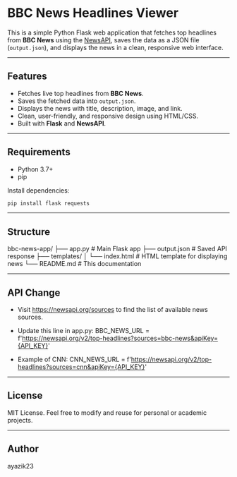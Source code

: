 # BBC News Headlines Viewer

This is a simple Python Flask web application that fetches top headlines from **BBC News** using the [NewsAPI](https://newsapi.org), saves the data as a JSON file (`output.json`), and displays the news in a clean, responsive web interface.

---

## Features

- Fetches live top headlines from **BBC News**.
- Saves the fetched data into `output.json`.
- Displays the news with title, description, image, and link.
- Clean, user-friendly, and responsive design using HTML/CSS.
- Built with **Flask** and **NewsAPI**.

---

## Requirements

- Python 3.7+
- pip

Install dependencies:

```bash
pip install flask requests
```
---

## Structure

bbc-news-app/
├── app.py                 # Main Flask app
├── output.json            # Saved API response
├── templates/
│   └── index.html         # HTML template for displaying news
└── README.md              # This documentation

---
## API Change 

- Visit https://newsapi.org/sources to find the list of available news sources.
- Update this line in app.py:
    BBC_NEWS_URL = f'https://newsapi.org/v2/top-headlines?sources=bbc-news&apiKey={API_KEY}'

- Example of CNN:
    CNN_NEWS_URL = f'https://newsapi.org/v2/top-headlines?sources=cnn&apiKey={API_KEY}'

---

## License

MIT License. Feel free to modify and reuse for personal or academic projects.

---

## Author

ayazik23